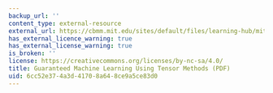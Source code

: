 ```yaml
---
backup_url: ''
content_type: external-resource
external_url: https://cbmm.mit.edu/sites/default/files/learning-hub/mit-tutorial2016-final.pdf
has_external_licence_warning: true
has_external_license_warning: true
is_broken: ''
license: https://creativecommons.org/licenses/by-nc-sa/4.0/
title: Guaranteed Machine Learning Using Tensor Methods (PDF)
uid: 6cc52e37-4a3d-4170-8a64-8ce9a5ce83d0
---
```

